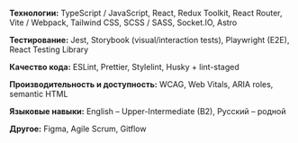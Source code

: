 **Технологии:** TypeScript / JavaScript, React, Redux Toolkit, React Router, Vite / Webpack, Tailwind CSS, SCSS / SASS, Socket.IO, Astro

**Тестирование:** Jest, Storybook (visual/interaction tests), Playwright (E2E), React Testing Library

**Качество кода:** ESLint, Prettier, Stylelint, Husky + lint-staged

**Производительность и доступность:** WCAG, Web Vitals, ARIA roles, semantic HTML

**Языковые навыки:** English – Upper-Intermediate (B2), Русский – родной

**Другое:** Figma, Agile Scrum, Gitflow
